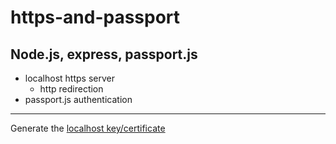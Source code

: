# https-and-passport

## Node.js, express, passport.js
* localhost https server 
  * http redirection 
* passport.js authentication

---
Generate the [localhost key/certificate](https://ilkkamtk.github.io/SSSF-course/Slides/Week3/W3-4-https-passport.html)
